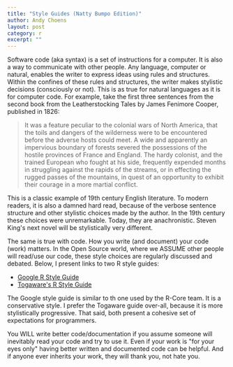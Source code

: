 ```yaml
---
title: "Style Guides (Natty Bumpo Edition)"
author: Andy Choens
layout: post
category: r
excerpt: ""
---
```


Software code (aka syntax) is a set of instructions for a computer. It
is also a way to communicate with other people. Any language, computer
or natural, enables the writer to express ideas using rules and
structures. Within the confines of these rules and structures, the
writer makes stylistic decisions (consciously or not). This is as true
for natural languages as it is for computer code. For example, take
the first three sentences from the second book from the
Leatherstocking Tales by James Fenimore Cooper, published in 1826:

> It was a feature peculiar to the colonial wars of North America,
> that the toils and dangers of the wilderness were to be encountered
> before the adverse hosts could meet. A wide and apparently an
> impervious boundary of forests severed the possessions of the
> hostile provinces of France and England. The hardy colonist, and the
> trained European who fought at his side, frequently expended months
> in struggling against the rapids of the streams, or in effecting the
> rugged passes of the mountains, in quest of an opportunity to
> exhibit their courage in a more martial conflict.​

This is a classic example of 19th century English literature. To
modern readers, it is also a damned hard read, because of the verbose
sentence structure and other stylistic choices made by the author. In
the 19th century these choices were unremarkable. Today, they are
anachronistic. Steven King's next novel will be stylistically very
different.

The same is true with code. How you write (and document) your code
(work) matters. In the Open Source world, where we ASSUME other people
will read/use our code, these style choices are regularly discussed
and debated.  Below, I present links to two R style guides:

- <a href="https://google.github.io/styleguide/Rguide.xml"
  target="_blank">​Google R Style Guide</a>
- <a href="http://rattle.togaware.com/rattle-rstyle.html"
  target="_blank">Togaware's R Style Guide</a>

The Google style guide is similar to th one used by the R-Core
team. It is a conservative style. I prefer the T​ogaware guide
over-all, because it is more stylistically progressive. That said,
both present a cohesive set of expectations for programmers.

You WILL write better code/documentation if you assume someone will
inevitably read your code and try to use it. Even if your work is "for
your eyes only" having better written and documented code can be
helpful. And if anyone ever inherits your work, they will thank you,
not hate you.
